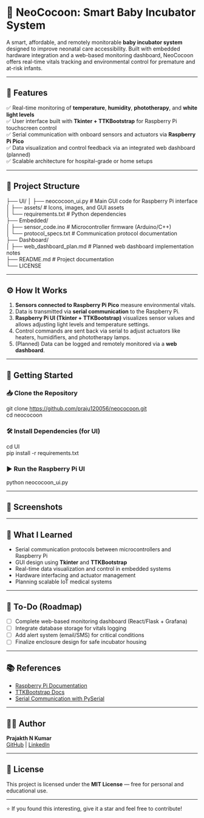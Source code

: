 
# 👶 NeoCocoon: Smart Baby Incubator System

A smart, affordable, and remotely monitorable **baby incubator system** designed to improve neonatal care accessibility. Built with embedded hardware integration and a web-based monitoring dashboard, NeoCocoon offers real-time vitals tracking and environmental control for premature and at-risk infants.

---

## 📌 Features

✅ Real-time monitoring of **temperature**, **humidity**, **phototherapy**, and **white light levels**  
✅ User interface built with **Tkinter + TTKBootstrap** for Raspberry Pi touchscreen control  
✅ Serial communication with onboard sensors and actuators via **Raspberry Pi Pico**  
✅ Data visualization and control feedback via an integrated web dashboard (planned)  
✅ Scalable architecture for hospital-grade or home setups  

---

## 📂 Project Structure


├── UI/
│   ├── neococoon_ui.py         # Main GUI code for Raspberry Pi interface  
│   ├── assets/                 # Icons, images, and GUI assets  
│   └── requirements.txt        # Python dependencies  
├── Embedded/  
│   ├── sensor_code.ino         # Microcontroller firmware (Arduino/C++)  
│   └── protocol_specs.txt      # Communication protocol documentation  
├── Dashboard/  
│   ├── web_dashboard_plan.md   # Planned web dashboard implementation notes  
├── README.md                   # Project documentation  
└── LICENSE  

---

## ⚙️ How It Works

1. **Sensors connected to Raspberry Pi Pico** measure environmental vitals.
2. Data is transmitted via **serial communication** to the Raspberry Pi.
3. **Raspberry Pi UI (Tkinter + TTKBootstrap)** visualizes sensor values and allows adjusting light levels and temperature settings.
4. Control commands are sent back via serial to adjust actuators like heaters, humidifiers, and phototherapy lamps.
5. (Planned) Data can be logged and remotely monitored via a **web dashboard**.

---

## 🚀 Getting Started

### 📥 Clone the Repository


git clone https://github.com/praju120056/neococoon.git  
cd neococoon  


### 🛠️ Install Dependencies (for UI)

cd UI  
pip install -r requirements.txt


### ▶️ Run the Raspberry Pi UI


python neococoon_ui.py


---

## 📸 Screenshots



---

## 🎯 What I Learned

- Serial communication protocols between microcontrollers and Raspberry Pi
- GUI design using **Tkinter** and **TTKBootstrap**
- Real-time data visualization and control in embedded systems
- Hardware interfacing and actuator management
- Planning scalable IoT medical systems

---

## 📌 To-Do (Roadmap)

- [ ] Complete web-based monitoring dashboard (React/Flask + Grafana)
- [ ] Integrate database storage for vitals logging
- [ ] Add alert system (email/SMS) for critical conditions
- [ ] Finalize enclosure design for safe incubator housing

---

## 📚 References

- [Raspberry Pi Documentation](https://www.raspberrypi.com/documentation/)
- [TTKBootstrap Docs](https://ttkbootstrap.readthedocs.io/en/latest/)
- [Serial Communication with PySerial](https://pyserial.readthedocs.io/en/latest/)

---

## 🧑‍💻 Author

**Prajakth N Kumar**  
[GitHub](https://github.com/praju120056) | [LinkedIn](https://www.linkedin.com/in/prajakth-n-kumar-0092902a6/)

---

## 📜 License

This project is licensed under the **MIT License** — free for personal and educational use.

---

⭐️ If you found this interesting, give it a star and feel free to contribute!
